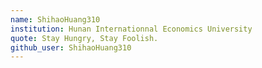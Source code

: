 ```yaml
---
name: ShihaoHuang310
institution: Hunan Internationnal Economics University
quote: Stay Hungry, Stay Foolish.
github_user: ShihaoHuang310
---
```

